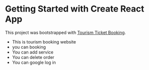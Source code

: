 # Getting Started with Create React App

This project was bootstrapped with [Tourism Ticket Booking](https://tourism-booking-d7965.web.app/).

* This is tourism booking  website
* you can booking
* You can add service
* You can delete order
* You can google log in

